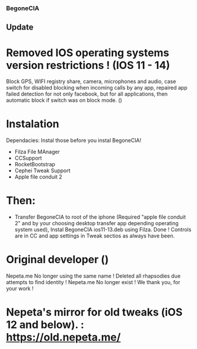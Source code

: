 ### BegoneCIA 

## Update

# Removed IOS operating systems version restrictions ! (IOS 11 - 14) 

Block GPS, WIFI registry share, camera, microphones and audio, 
case switch for disabled blocking when incoming calls by any app, 
repaired app failed detection for not only facebook, but for all applications, 
then automatic block if switch was on block mode. ()

# Instalation
Dependacies: 
Instal those before you instal BegoneCIA! 
- Filza File MAnager
- CCSupport
- RocketBootstrap
- Cephei Tweak Support
- Apple file conduit 2
# Then: 
- Transfer BegoneCIA to root of the iphone (Required "apple file conduit 2" and by your choosing desktop transfer app depending operating system used), 
Instal BegoneCIA ios11-13.deb using Filza.
Done ! 
Controls are in CC and app settings in Tweak sectios as always have been.



# Original developer () 

Nepeta.me No longer using the same name ! Deleted all rhapsodies due attempts to find identity !
Nepeta.me No longer exist ! We thank you, for your work !

# Nepeta's mirror for old tweaks (iOS 12 and below). : https://old.nepeta.me/



